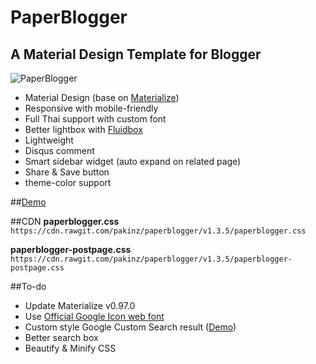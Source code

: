 # PaperBlogger #
## A Material Design Template for Blogger ##

![PaperBlogger](http://i.imgur.com/v4A1fyq.png)

- Material Design (base on [Materialize](http://materializecss.com))
- Responsive with mobile-friendly
- Full Thai support with custom font
- Better lightbox with [Fluidbox](http://terrymun.github.io/Fluidbox/)
- Lightweight
- Disqus comment
- Smart sidebar widget (auto expand on related page)
- Share & Save button
- theme-color support

##[Demo](https://blogger.pknnz.com/)

##CDN
**paperblogger.css**
`https://cdn.rawgit.com/pakinz/paperblogger/v1.3.5/paperblogger.css`

**paperblogger-postpage.css**
`https://cdn.rawgit.com/pakinz/paperblogger/v1.3.5/paperblogger-postpage.css`

##To-do
- Update Materialize v0.97.0 
- Use [Official Google Icon web font](https://google.github.io/material-design-icons/#icon-font-for-the-web)
- Custom style Google Custom Search result ([Demo](https://blogger.pknnz.com/p/search.html?q=twitter))
- Better search box
- Beautify & Minify CSS
